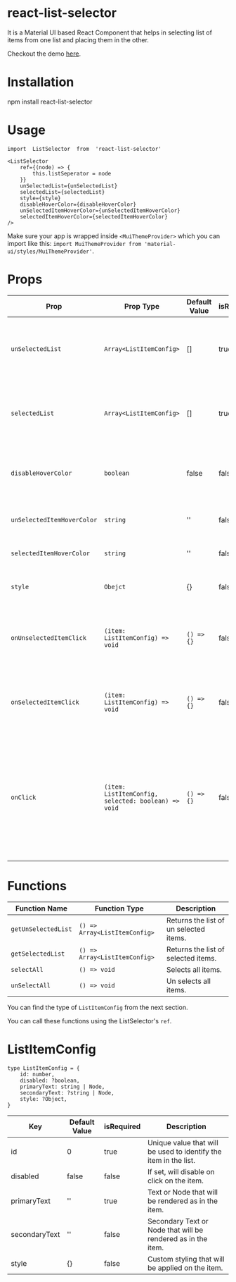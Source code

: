 # react-list-selector

It is a Material UI based React Component that helps in selecting list of items from one list and placing them in the other.

Checkout the demo [here](https://revanth0212.github.io/react-list-selector/).

# Installation

npm install react-list-selector

# Usage

    import  ListSelector  from  'react-list-selector'

    <ListSelector
        ref={(node) => {
    	    this.listSeperator = node
        }}
        unSelectedList={unSelectedList}
        selectedList={selectedList}
        style={style}
        disableHoverColor={disableHoverColor}
        unSelectedItemHoverColor={unSelectedItemHoverColor}
        selectedItemHoverColor={selectedItemHoverColor}
    />

Make sure your app is wrapped inside `<MuiThemeProvider>` which you can import like this: `import MuiThemeProvider from 'material-ui/styles/MuiThemeProvider'`.

# Props

| Prop                       | Prop Type                                           | Default Value | isRequired | Description                                                                                                                    |
| -------------------------- | --------------------------------------------------- | ------------- | ---------- | ------------------------------------------------------------------------------------------------------------------------------ |
| `unSelectedList`           | `Array<ListItemConfig>`                             | []            | true       | List of items that will be shown in the un selected list.                                                                      |
| `selectedList`             | `Array<ListItemConfig>`                             | []            | true       | List of items that will be shown in the selected list.                                                                         |
| `disableHoverColor`        | `boolean`                                           | false         | false      | If set, will remove hover color from both the list items.                                                                      |
| `unSelectedItemHoverColor` | `string`                                            | ''            | false      | Hover color for un selected list items.                                                                                        |
| `selectedItemHoverColor`   | `string`                                            | ''            | false      | Hover color for selected list items.                                                                                           |
| `style`                    | `Obejct`                                            | {}            | false      | Style for each of the list containers.                                                                                         |
| `onUnselectedItemClick`    | `(item: ListItemConfig) => void`                    | `() => {}`    | false      | Will be called when an un selected item has been clicked.                                                                      |
| `onSelectedItemClick`      | `(item: ListItemConfig) => void`                    | `() => {}`    | false      | Will be called when a selected item has been clicked.                                                                          |
| `onClick`                  | `(item: ListItemConfig, selected: boolean) => void` | `() => {}`    | false      | Will be called when an item has been clicked. Returns the clicked item and also its new state, weather it was selected or not? |

# Functions

| Function Name       | Function Type                 | Description                            |
| ------------------- | ----------------------------- | -------------------------------------- |
| `getUnSelectedList` | `() => Array<ListItemConfig>` | Returns the list of un selected items. |
| `getSelectedList`   | `() => Array<ListItemConfig>` | Returns the list of selected items.    |
| `selectAll`   | `() => void` | Selects all items.    |
| `unSelectAll`   | `() => void` | Un selects all items.    |

You can find the type of `ListItemConfig` from the next section.

You can call these functions using the ListSelector's `ref`.

# ListItemConfig

    type ListItemConfig = {
        id: number,
        disabled: ?boolean,
        primaryText: string | Node,
        secondaryText: ?string | Node,
        style: ?Object,
    }

| Key           | Default Value | isRequired | Description                                                      |
| ------------- | ------------- | ---------- | ---------------------------------------------------------------- |
| id            | 0             | true       | Unique value that will be used to identify the item in the list. |
| disabled      | false         | false      | If set, will disable on click on the item.                       |
| primaryText   | ''            | true       | Text or Node that will be rendered as in the item.               |
| secondaryText | ''            | false      | Secondary Text or Node that will be rendered as in the item.     |
| style         | {}            | false      | Custom styling that will be applied on the item.                 |
